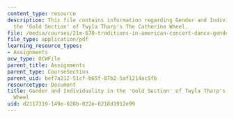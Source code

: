 ```yaml
---
content_type: resource
description: This file contains information regarding Gender and Individuality in
  the 'Gold Section' of Twyla Tharp's The Catherine Wheel.
file: /media/courses/21m-670-traditions-in-american-concert-dance-gender-and-autobiography-spring-2008/d2117319149e628b022e6218d1912e99_MIT21M_670S08_chao_final.pdf
file_type: application/pdf
learning_resource_types:
- Assignments
ocw_type: OCWFile
parent_title: Assignments
parent_type: CourseSection
parent_uid: bef7a212-51cf-b65f-87b2-5af1214ac5fb
resourcetype: Document
title: Gender and Individuality in the 'Gold Section' of Twyla Tharp's The Catherine
  Wheel
uid: d2117319-149e-628b-022e-6218d1912e99
---
```

